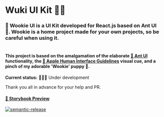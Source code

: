 # Wuki UI Kit 🍏🧸

### 🧸 Wookie UI is a UI Kit developed for React.js based on Ant UI 🐜. Wookie is a home project made for your own projects, so be careful when using it.

#

#### This project is based on the amalgamation of the elaborate [🐜 Ant UI](https://ant.design) functionality, the [🍏 Apple Human Interface Guidelines](https://developer.apple.com/design/human-interface-guidelines/) visual cue, and a pinch of my adorable 'Wookie' puppy 🐶.

<b>Current status:</b> 👨🏻‍💻 Under development

 Thank you all in advance for your help and PR.

#### [📕 Storybook Preview ](https://wookie-ui.vercel.app)

[![semantic-release](https://img.shields.io/badge/%20%20%F0%9F%93%A6%F0%9F%9A%80-semantic--release-e10079.svg)](https://github.com/semantic-release/semantic-release)
